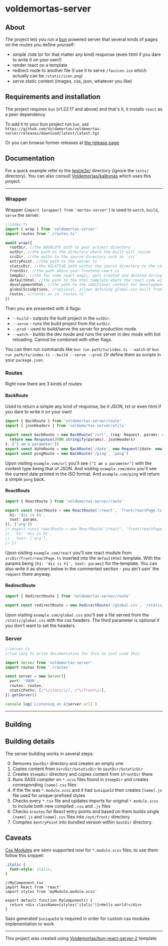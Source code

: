 # voldemortas-server

## About

The project lets you run a [bun](https://bun.sh/) powered server that several kinds of pages on the routes you define 
yourself:  
* simple `JSON` (or for that matter any kind) response (even html if you dare to write it on your own!)
* render react on a template
* redirect route to another file (I use it to serve `/favicon.ico` which actually can be `/static/icon.png`)
* serve static content (images, css, json, whatever you like)

## Requirements and installation

The project requires `bun` (v1.22.17 and above) and that's it, it installs `react` as a peer dependency

To add it to your bun project run `bun add https://github.com/Voldemortas/voldemortas-server/releases/download/latest/latest.tgz`

Or you can browse former releases at [the release page](https://github.com/Voldemortas/voldemortas-server/releases).

## Documentation

For a quick example refer to the [test/e2e/](test/e2e) directory (ignore the `tests/` directory). You can also consult 
[Voldemortas/kalbynas](https://github.com/Voldemortas/kalbynas) which uses this project. 

-----

### Wrapper  
Wrapper (`import {wrapper} from 'mortas-server'`) is used to `watch`, `build`, `serve` the server.
```ts
//index.ts
import { wrap } from 'voldemortas-server'
import routes from './routes.ts'

await wrap({
  rootDir, //the ABSOLUTE path to your project directory
  outDir, //the path to the directory where the built will reside 
  srcDir, //the paths to the source directory such as `src`
  entryPoint, //the path to the server.ts 
  staticDir, //the RELATIVE path within the source directory to the static files directory such as `static`
  frontDir, //the path where your frontend react is
  tempDir, //the for some react magic, gets created and deleted during build
  defaultHtml, //the path to the html template where the react code will be injected
  developmentHtml, //the path to the additional content for development only (like hot reloading)
  globalScssOptions, //optional, allows defining global.css built from a .scss file
  routes, //routes as in `routes.ts`
})
```
Then you are presented with 4 flags: 
* `--build` - outputs the built project in the `outDir`.
* `--serve` - runs the build project from the `outDir`.
* `--prod` - used to build/serve the server for production mode.
* `--watch` - builds the dev mode and runs the server in dev mode with hot reloading.
  Cannot be combined with other flags.

You can then run commands like `bun run path/to/index.ts --watch` or `bun run path/to/index.ts --build --serve --prod`.
Or define them as scripts in your `package.json`. 

### Routes

Right now there are 3 kinds of routes:

#### BackRoute

Used to return a simple any kind of response, be it JSON, txt or even html if you dare to write it on your own!

```ts
import { BackRoute } from 'voldemortas-server/route'
import { jsonHeaders } from 'voldemortas-server/utils'

export const backRoute = new BackRoute('/url', (req: Request, params: any) => {
  return new Response(JSON.stringify(params), jsonHeaders)
}, ['I am a parameter'])
export const dateRoute = new BackRoute('/date', new Request({date: new Date().toISOString()}, jsonHeaders))
export const pingRoute = new BackRoute('/ping', 'pong')
```
Upon visiting `example.com/url` you'll see `["I am a parameter"]` with the content type being that of JSON. And visiting
`example.com/date` you'll see the current date printed in the ISO format. And `example.com/ping` will return a simple 
`pong` back.

#### ReactRoute

```ts
import { ReactRoute } from 'voldemortas-server/route'

export const reactRoute = new ReactRoute('/react', 'front/reactPage.ts', (req: Request, params: any) => ({
  h1: 'dis is h1',
  text: params,
}), ['arg'])
// export const reactRoute = new ReactRoute('/react', 'front/reactPage.ts',  {
//   h1: 'dis is h1',
//   text: ['arg'],
// })
```
Upon visiting `example.com/react` you'll see react module from `srcDir/front/reactPage.ts` inserted into the 
`defaultHtml` template. With the params being `{h1: 'dis is h1', text: params}` for the template. You can also write it
as shown below in the commented section - you ain't usin' the `request` there anyway.

#### RedirectRoute

```ts
import { RedirectRoute } from 'voldemortas-server/route'

export const redirectRoute = new RedirectRoute('/global.css', '/static/global.css', ['headers', '{"content-type": "text/css"}'])
```
Upon visiting `example.com/global.css` you'll see a file served from the `/static/global.css` with the css headers. The
third parameter is optional if you don't want to set the headers.

### Server

```ts
//server.ts
//too lazy to write documentation for this so just used this

import Server from 'voldemortas-server'
import routes from './routes'

const server = new Server({
  port: '9900',
  routes: routes,
  staticPaths: [/^\/static\//, /^\/front\//],
}).getServer()

console.log(`Listening on ${server.url}`)
```

-----

## Building

## Building details

The server building works in several steps:

0. Removes `$outDir` directory and creates an empty one
1. Copies content from `$srcDir/$staticDir` to `$outDir/$staticDir`
2. Creates `$tempDir` directory and copies content from `$frontDir` there
3. Runs _SASS_ compiler on `*.scss` files found in `$tempDir` and creates corresponding `[name].css` files
4. If the file was `*.module.scss` and it had `$uniqueId` then creates `[name].js` file used for unique-prefixed styles
5. Checks every `*.tsx` file and updates imports for original `*.module.scss` to include both new compiled `.css` and
   `.js` files
6. Checks `$routes` for _React_ entry points and based on them builds single `[name].js` and `[name].css` files into
   `/out/front/` directory
7. Compiles `$entryPoint` into bundled version within `$outDir` directory.


## Caveats

[Css Modules](https://github.com/css-modules/css-modules) are semi-supported now for `*.module.scss` files, to use them
follow this snippet:

```scss
.italic {
  font-style: italic;
}
```

```tsx
//MyComponent.tsx
import React from 'react'
import styles from 'myModule.module.scss'

export default function MyComponent() {
  return <div className={styles('italic')}>Hello world!</div>
}
```

Sass generated `$uniqueId` is required in order for custom css modules implementation to work.


---

This project was created using [Voldemortas/bun-react-server-2](https://github.com/Voldemortas/bun-react-server-2) template
